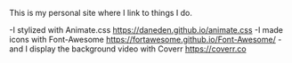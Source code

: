This is my personal site where I link to things I do.

-I stylized with Animate.css <https://daneden.github.io/animate.css>
-I made icons with Font-Awesome <https://fortawesome.github.io/Font-Awesome/>
-and I display the background video with Coverr <https://coverr.co>
